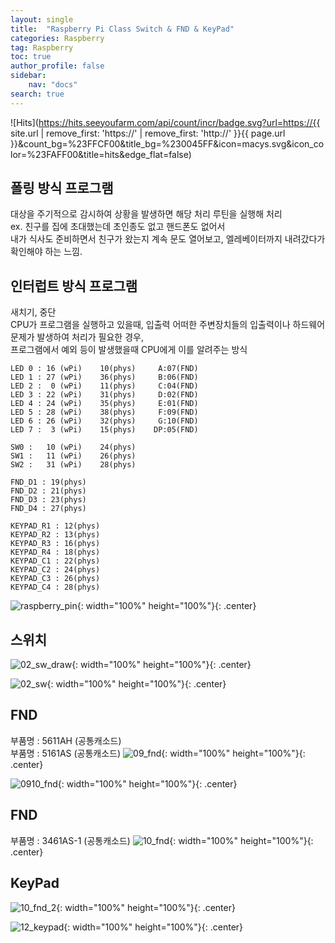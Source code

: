 ```yaml
---
layout: single
title:  "Raspberry Pi Class Switch & FND & KeyPad"
categories: Raspberry
tag: Raspberry
toc: true
author_profile: false
sidebar:
    nav: "docs"
search: true
---
```


![Hits](https://hits.seeyoufarm.com/api/count/incr/badge.svg?url=https://{{ site.url | remove_first: 'https://' | remove_first: 'http://' }}{{ page.url }}&count_bg=%23FFCF00&title_bg=%230045FF&icon=macys.svg&icon_color=%23FAFF00&title=hits&edge_flat=false)

## 폴링 방식 프로그램  
대상을 주기적으로 감시하여 상황을 발생하면 해당 처리 루틴을 실행해 처리  
ex. 친구를 집에 초대했는데 초인종도 없고 핸드폰도 없어서  
내가 식사도 준비하면서 친구가 왔는지 계속 문도 열어보고, 엘레베이터까지 내려갔다가 확인해야 하는 느낌.  

## 인터럽트 방식 프로그램  
새치기, 중단  
CPU가 프로그램을 실행하고 있을때, 입출력 어떠한 주변장치들의 입출력이나 하드웨어 문제가 발생하여 처리가 필요한 경우,  
프로그램에서 예외 등이 발생했을때 CPU에게 이를 알려주는 방식  

```
LED 0 : 16 (wPi)	10(phys)     A:07(FND)
LED 1 : 27 (wPi)	36(phys)     B:06(FND)
LED 2 :  0 (wPi)	11(phys)     C:04(FND)
LED 3 : 22 (wPi)	31(phys)     D:02(FND)
LED 4 : 24 (wPi)	35(phys)     E:01(FND)
LED 5 : 28 (wPi)	38(phys)     F:09(FND)
LED 6 : 26 (wPi)	32(phys)     G:10(FND)
LED 7 :  3 (wPi)	15(phys)    DP:05(FND)

SW0 :   10 (wPi)	24(phys)
SW1 :   11 (wPi)	26(phys)
SW2 :   31 (wPi)	28(phys)

FND_D1 : 19(phys)
FND_D2 : 21(phys)
FND_D3 : 23(phys)
FND_D4 : 27(phys)

KEYPAD_R1 : 12(phys)
KEYPAD_R2 : 13(phys)
KEYPAD_R3 : 16(phys)
KEYPAD_R4 : 18(phys)
KEYPAD_C1 : 22(phys)
KEYPAD_C2 : 24(phys)
KEYPAD_C3 : 26(phys)
KEYPAD_C4 : 28(phys)
```  

![raspberry_pin](/images/2024-11-05-Raspberry_class/raspberry_pin.png){: width="100%" height="100%"}{: .center}  

## 스위치  
![02_sw_draw](/images/2024-11-13-Raspberry_class/02_sw_draw.jpg){: width="100%" height="100%"}{: .center}  
  
![02_sw](/images/2024-11-13-Raspberry_class/02_sw.jpg){: width="100%" height="100%"}{: .center}  

## FND  
부품명 : 5611AH (공통캐소드)  
부품명 : 5161AS (공통캐소드)
![09_fnd](/images/2024-11-13-Raspberry_class/09_fnd.jpg){: width="100%" height="100%"}{: .center}  
  
![0910_fnd](/images/2024-11-13-Raspberry_class/0910_fnd.jpg){: width="100%" height="100%"}{: .center}  

## FND  
부품명 : 3461AS-1 (공통캐소드)
![10_fnd](/images/2024-11-13-Raspberry_class/10_fnd.jpg){: width="100%" height="100%"}{: .center}  

## KeyPad  
![10_fnd_2](/images/2024-11-13-Raspberry_class/10_fnd_2.jpg){: width="100%" height="100%"}{: .center}  
  
![12_keypad](/images/2024-11-13-Raspberry_class/12_keypad.jpg){: width="100%" height="100%"}{: .center}  
